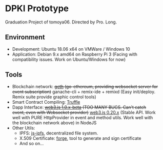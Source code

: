 # DPKI Prototype 

Graduation Project of tomoya06. Directed by Pro. Long.

## Environment

* Development: Ubuntu 18.06 x64 on VMWare / Windows 10
* Application: Debian 9.x amd64 on Raspberry Pi 3 (Facing with compatibility issues. Work on Ubuntu/Windows for now)

## Tools

* Blockchain network: ~~[geth](https://github.com/ethereum/go-ethereum/wiki/Command-Line-Options) (go-ethereum, providing websocket server for event subscription)~~ ganache-cli + remix-ide + remixd (Easy init/deploy. Remix suite provide graphic control tools)
* Smart Contract Compiling: [Truffle](https://truffleframework.com/docs/truffle/overview)
* Dapp Interface: ~~[web3.js 1.0.x-beta](https://web3js.readthedocs.io/en/1.0/) (TOO MANY BUGS. Can't catch event, even with Websocket provider)~~ [web3.js 0.20.x](https://github.com/ethereum/wiki/wiki/JavaScript-API) (Stable API. Work well with PURE HttpProvider in event and method utils. Work well with the blockchain network above) in NodeJS
* Other Utils: 
    * IPFS: [js-ipfs](https://github.com/ipfs/js-ipfs#install), decentralized file system.
    * X.509 Certificate: [forge](https://github.com/digitalbazaar/forge#x509), tool to generate and sign certificate
    * And so on...